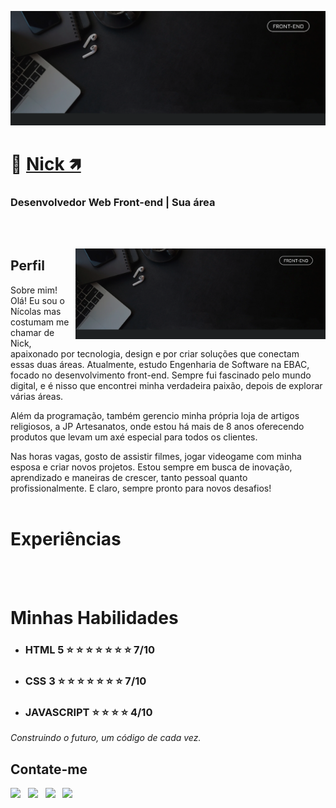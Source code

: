 [![Nícols Vargas](./img/banner-01.png)](https://nickportifolio.vercel.app/)

# 👋 <b>[Nick 🡽](https://www.linkedin.com/in/n%C3%ADcolas-vargas-013688310/)</b>

### <b>Desenvolvedor Web Front-end</b> | <b>Sua área</b>

<br /><br />

<img src="./img/banner-01.png" min-width="400" max-width="400" width="400" align="right" alt="Perfil">

## <b>Perfil</b>

Sobre mim! <br />
Olá! Eu sou o Nícolas mas costumam me chamar de Nick, apaixonado por tecnologia, design e por criar soluções que conectam essas duas áreas. Atualmente, estudo Engenharia de Software na EBAC, focado no desenvolvimento front-end. Sempre fui fascinado pelo mundo digital, e é nisso que encontrei minha verdadeira paixão, depois de explorar várias áreas.

Além da programação, também gerencio minha própria loja de artigos religiosos, a JP Artesanatos, onde estou há mais de 8 anos oferecendo produtos que levam um axé especial para todos os clientes.

Nas horas vagas, gosto de assistir filmes, jogar videogame com minha esposa e criar novos projetos. Estou sempre em busca de inovação, aprendizado e maneiras de crescer, tanto pessoal quanto profissionalmente. E claro, sempre pronto para novos desafios!
<br /><br />

# <b>Experiências</b>


<br /><br />

# <b>Minhas Habilidades</b>

- ### HTML 5 ⭐ ⭐ ⭐ ⭐ ⭐ ⭐ ⭐ 7/10

- ### CSS 3 ⭐ ⭐ ⭐ ⭐ ⭐ ⭐ ⭐ 7/10

- ### JAVASCRIPT ⭐ ⭐ ⭐ ⭐ 4/10

_Construindo o futuro, um código de cada vez._

## <b>Contate-me</b>

<a href="https://api.whatsapp.com/send/?phone=5555999571707&text&type=phone_number&app_absent=0" target="_blank"><img src="https://img.shields.io/badge/WHATSAPP-(11)9876--54321-%33920f/?style=for-the-badge&logo=whatsapp&logoColor=ffffff"></a> &nbsp;
<a href="mailto: codecomnick@gmail.com"><img src="https://img.shields.io/badge/Email-SEU EMAIL@GMAIL.com-lightgrey?style=for-the-badge&logo=Gmail&logoColor=ffffff"></a> &nbsp;
<a href="https://www.linkedin.com/in/SEU PERFIL/" target="_blank"><img src="https://img.shields.io/badge/Linkedin-/SEU PERFIL-blue?style=for-the-badge&logo=Linkedin&logoColor=ffffff"></a> &nbsp;
<a href="https://nickportifolio.vercel.app/" target="_blank"><img src="https://img.shields.io/badge/SITE-MEU PORTFÓLIO-black?style=for-the-badge"></a> &nbsp;
